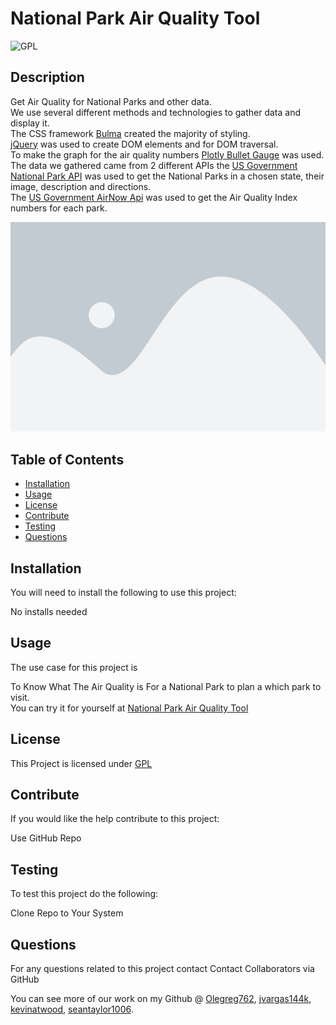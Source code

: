 # National Park Air Quality Tool
  ![GPL](https://img.shields.io/badge/License-GPLv3-blue.svg)

  ## Description
  Get Air Quality for National Parks and other data.<br>
  We use several different methods and technologies to gather data and display it.<br>
  The CSS framework [Bulma](https://bulma.io/) created the majority of styling.<br>
  [jQuery](https://jquery.com/) was used to create DOM elements and for DOM traversal.<br>
  To make the graph for the air quality numbers [Plotly Bullet Gauge](https://plotly.com/javascript/indicator/#bullet-gauge) was used.<br>
  The data we gathered came from 2 different APIs the [US Government National Park API](https://www.nps.gov/subjects/developer/api-documentation.htm) was used to get the National Parks in a chosen state, their image, description and directions.<br>
  The [US Government AirNow Api](https://docs.airnowapi.org/) was used to get the Air Quality Index numbers for each park.
  
  ![screenshot](./assets/images/placeholder.png)

  ## Table of Contents
  * [Installation](#installation)
  * [Usage](#usage)
  * [License](#license)
  * [Contribute](#contribute)
  * [Testing](#testing)
  * [Questions](#questions)
  
  ## Installation
  You will need to install the following to use this project:


  No installs needed

  ## Usage
  The use case for this project is 
  
  To Know What The Air Quality is For a National Park to plan a which park to visit.<br>
  You can try it for yourself at [National Park Air Quality Tool](https://olegreg762.github.io/Full_Stack_GroupProject1/
)

  ## License
  This Project is licensed under [GPL](https://www.gnu.org/licenses/gpl-3.0)

  ## Contribute
  If you would like the help contribute to this project:
  
  Use GitHub Repo

  ## Testing
  To test this project do the following:


  Clone Repo to Your System

  ## Questions
  For any questions related to this project contact Contact Collaborators via GitHub

  You can see more of our work on my Github @ [Olegreg762](https://github.com/Olegreg762), [jvargas144k](https://github.com/jvargas144k), [kevinatwood](https://github.com/kevinatwood), [seantaylor1006](https://github.com/seantaylor1006).
